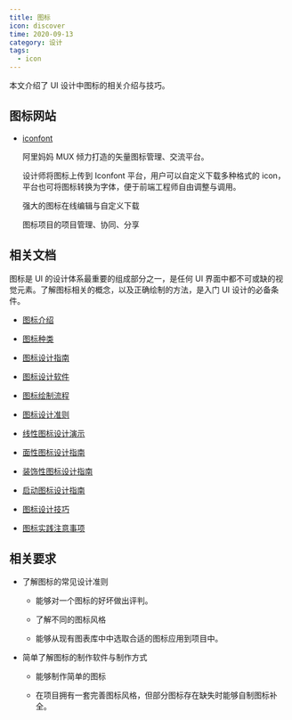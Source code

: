 ```yaml
---
title: 图标
icon: discover
time: 2020-09-13
category: 设计
tags:
  - icon
---
```


本文介绍了 UI 设计中图标的相关介绍与技巧。

<!-- more -->

## 图标网站

- [iconfont](https://www.iconfont.cn/)

  阿里妈妈 MUX 倾力打造的矢量图标管理、交流平台。

  设计师将图标上传到 Iconfont 平台，用户可以自定义下载多种格式的 icon，平台也可将图标转换为字体，便于前端工程师自由调整与调用。

  强大的图标在线编辑与自定义下载

  图标项目的项目管理、协同、分享

## 相关文档

图标是 UI 的设计体系最重要的组成部分之一，是任何 UI 界面中都不可或缺的视觉元素。了解图标相关的概念，以及正确绘制的方法，是入门 UI 设计的必备条件。

- [图标介绍](intro.md)

- [图标种类](type.md)

- [图标设计指南](guide.md)

- [图标设计软件](software.md)

- [图标绘制流程](draw.md)

- [图标设计准则](rule.md)

- [线性图标设计演示](line.md)

- [面性图标设计指南](flour.md)

- [装饰性图标设计指南](decorative.md)

- [启动图标设计指南](start.md)

- [图标设计技巧](skill.md)

- [图标实践注意事项](apply.md)

## 相关要求

- 了解图标的常见设计准则

  - 能够对一个图标的好坏做出评判。

  - 了解不同的图标风格

  - 能够从现有图表库中中选取合适的图标应用到项目中。

- 简单了解图标的制作软件与制作方式

  - 能够制作简单的图标

  - 在项目拥有一套完善图标风格，但部分图标存在缺失时能够自制图标补全。
